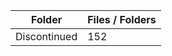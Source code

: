 | Folder       |   Files / Folders |
|--------------|-------------------|
| Discontinued |               152 |